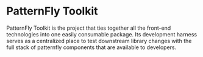 # PatternFly Toolkit

PatternFly Toolkit is the project that ties together all the front-end technologies into one easily consumable package. Its development harness serves as a centralized place to test downstream library changes with the full stack of patternfly components that are available to developers.